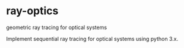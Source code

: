 # ray-optics
geometric ray tracing for optical systems

Implement sequential ray tracing for optical systems using python 3.x.
